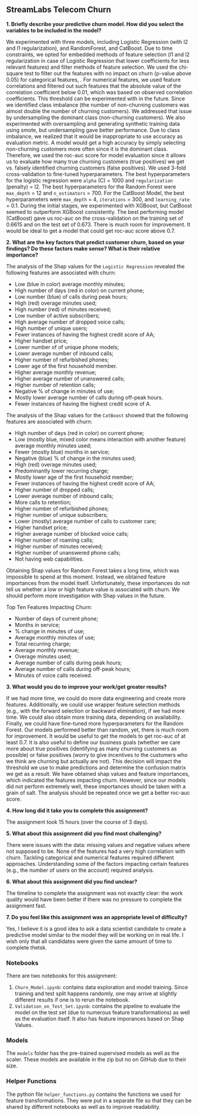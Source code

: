 ## StreamLabs Telecom Churn
**1. Briefly describe your predictive churn model. How did you select the variables to be included in the model?**

We experimented with three models, including Logistic Regression (with l2 and l1 regularization), and RandomForest, and CatBoost.
Due to time constraints, we opted for embedded methods of feature selection (l1 and l2 regularization in case of Logistic Regression that lower coefficients for less relevant features) and filter methods of feature selection. We used the chi-square test to filter out the features with no impact on churn (p-value above 0.05) for categorical features, . For numerical features, we used feature correlations and filtered out such features that the absolute value of the correlation coefficient below 0.01, which was based on observed correlation coefficients. This threshold can be experimented with in the future. Since we identified class imbalance (the number of non-churning customers was almost double the number of churning customers). We addressed that issue by undersampling the dominant class (non-churning customers). We also experimented with oversampling and generating synthetic training data using smote, but undersampling gave better performance. Due to class imbalance, we realized that it would be inappropriate to use accuracy as evaluation metric. A model would get a high accuracy by simply selecting non-churning customers more often since it is the dominant class. Therefore, we used the roc-auc score for model evaluation since it allows us to evaluate how many true churning customers (true positives) we get vs. falsely identified churning customers (false positives). We used 3-fold cross-validation to fine-tuned hyperparameters. The best hyperparameters for the logistic regression were `alpha` (C) = 1000 and `regularization` (penalty) = l2. The best hyperparameters for the Random Forest were `max_depth` = 12 and `n_estimators` = 700. For the CatBoost Model, the best hyperparameters were `max_depth` = 4, `iterations` = 300, and `learning_rate` = 0.1. During the initial stages, we experimented with XGBoost, but CatBoost seemed to outperform XGBoost consistently. The best performing model (CatBoost) gave us roc-auc on the cross-validation on the training set of 0.6615 and on the test set of 0.673. There is much room for improvement. It would be ideal to get a model that could get roc-auc score above 0.7.

**2. What are the key factors that predict customer churn, based on your findings? Do these factors make sense? What is their relative importance?**

The analysis of the Shap values for the `Logistic Regression` revealed the following features are associated with churn:
- Low (blue in color) average monthly minutes;
- High number of days (red in color) on current phone;
- Low number (blue) of calls during peak hours;
- High (red) overage minutes used;
- High number (red) of minutes received;
- Low number of active subscribers;
- High average number of dropped voice calls;
- High number of unique users;
- Fewer instances of having the highest credit score of AA;
- Higher handset price;
- Lower number of of unique phone models;
- Lower average number of inbound calls;
- Higher number of refurbished phones;
- Lower age of the first household member.
- Higher average monthly revenue;
- Higher average number of unanswered calls;
- Higher number of retention calls;
- Negative % of change in minutes of use;
- Mostly lower average number of calls during off-peak hours.
- Fewer instances of having the highest credit score of A.

The analysis of the Shap values for the `CatBoost` showed that the following features are associated with churn:
- High number of days (red in color) on current phone;
- Low (mostly blue, mixed color means interaction with another feature) average monthly minutes used;
- Fewer (mostly blue) months in service;
- Negative (blue) % of change in the minutes used;
- High (red) overage minutes used;
- Predominantly lower recurring charge;
- Mostly lower age of the first household member;
- Fewer instances of having the highest credit score of AA;
- Higher number of dropped calls;
- Lower average number of inbound calls;
- More calls to retention;
- Higher number of refurbished phones;
- Higher number of unique subscribers;
- Lower (mostly) average number of calls to customer care;
- Higher handset price;
- Higher average number of blocked voice calls;
- Higher number of roaming calls;
- Higher number of minutes received;
- Higher number of unanswered phone calls;
- Not having web capabilities.

Obtaining Shap values for Random Forest takes a long time, which was impossible to spend at this moment. Instead, we obtained feature importances from the model itself. Unfortunately, these importances do not tell us whether a low or high feature value is associated with churn. We should perform more investigation with Shap values in the future.

Top Ten Features Impacting Churn:

- Number of days of current phone;
- Months in service;
-  % change in minutes of use;
-  Average monthly minutes of use;
-  Total recurring charge;
-  Average monthly revenue;
-  Overage minutes used;
-  Average number of calls during peak hours;
-  Average number of calls during off-peak hours;
-  Minutes of voice calls received.

**3. What would you do to improve your work/get greater results?**

If we had more time, we could do more data engineering and create more features. Additionally, we could use wrapper feature selection methods (e.g., with the forward selection or backward elimination), if we had more time. We could also obtain more training data, depending on availability. Finally, we could have fine-tuned more hyperparameters for the Random Forest. Our models performed better than random, yet, there is much room for improvement. It would be useful to get the models to get roc-auc of at least 0.7. It is also useful to define our business goals (whether we care more about true positives (identifying as many churning customers as possible) or false positives (worry to give incentives to the customers who we think are churning but actually are not). This decision will impact the threshold we use to make predictions and determine the confusion matrix we get as a result. We have obtained shap values and feature importances, which indicated the features impacting churn. However, since our models did not perform extremely well, these importances should be taken with a grain of salt. The analysis should be repeated once we get a better roc-auc score.

**4. How long did it take you to complete this assignment?**

The assignment took 15 hours (over the course of 3 days).

**5. What about this assignment did you find most challenging?**

There were issues with the data: missing values and negative values where not supposed to be. None of the features had a very high correlation with churn. Tackling categorical and numerical features required different approaches. Understanding some of the factors impacting certain features (e.g., the number of users on the account) required analysis.

**6. What about this assignment did you find unclear?**

The timeline to complete the assignment was not exactly clear: the work quality would have been better if there was no pressure to complete the assignment fast.

**7. Do you feel like this assignment was an appropriate level of difficulty?**

Yes, I believe it is a good idea to ask a data scientist candidate to create a predictive model similar to the model they will be working on in real life. I wish only that all candidates were given the same amount of time to complete thetsk.


### Notebooks
There are two notebooks for this assignment:
1. `Churn_Model.ipynb`: contains data exploration and model training. Since training and test split happens randomly, one may arrive at slightly different results if one is to rerun the notebook.
2. `Validation_on_Test_Set.ipynb`: contains the pipeline to evaluate the model on the test set (due to numerous feature transformations) as well as the evaluation itself. It also has feature imporances based on Shap Values.

### Models
The `models` folder has the pre-trained supervised models as well as the scaler. These models are available in the zip but no on GitHub due to their size.


### Helper Functions
The python file `helper_functions.py` contains the functions we used for feature transformations. They were put in a separate file so that they can be shared by different notebooks as well as to improve readability.

